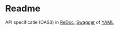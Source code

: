 # Readme
API specificatie (OAS3) in
  [ReDoc](http://redocly.github.io/redoc/?url=https://raw.githubusercontent.com/HenriKorver/gemma-verwerkingenlogging/master/docs/_content/api/oas-specification/logging-verwerkingen-api/openapi.yaml),
  [Swagger](https://petstore.swagger.io/?url=https://raw.githubusercontent.com/HenriKorver/gemma-verwerkingenlogging/master/docs/_content/api/oas-specification/logging-verwerkingen-api/openapi.yaml) of
  [YAML](https://raw.githubusercontent.com/HenriKorver/gemma-verwerkingenlogging/master/docs/_content/api/oas-specification/logging-verwerkingen-api/openapi.yaml)
